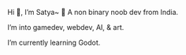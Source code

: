 Hi 👋, I’m Satya~ 🌸
A non binary noob dev from India.

I’m into gamedev, webdev, AI, & art.

I’m currently learning Godot.

<!---
yourSatya/yourSatya is a ✨ special ✨ repository because its `README.md` (this file) appears on your GitHub profile.
You can click the Preview link to take a look at your changes.
--->
